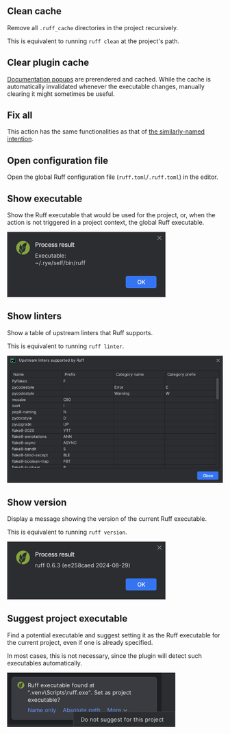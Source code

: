 ## Clean cache

Remove all `.ruff_cache` directories in the project recursively.

This is equivalent to running `ruff clean` at the project's path.


## Clear plugin cache

[Documentation popups][1] are prerendered and cached.
While the cache is automatically invalidated whenever the executable changes,
manually clearing it might sometimes be useful.


## Fix all

This action has the same functionalities as that of
[the similarly-named intention][2].


## Open configuration file

Open the global Ruff configuration file (`ruff.toml`/`.ruff.toml`)
in the editor.


## Show executable

Show the Ruff executable that would be used for the project,
or, when the action is not triggered in a project context,
the global Ruff executable.

![](../assets/ruff-actions-show-executable-demo.png)


## Show linters

Show a table of upstream linters that Ruff supports.

This is equivalent to running `ruff linter`.

![](../assets/ruff-actions-show-linters-demo.png)


## Show version

Display a message showing the version of the current Ruff executable.

This is equivalent to running `ruff version`.

![](../assets/ruff-actions-show-version-demo.png)


## Suggest project executable

Find a potential executable and suggest
setting it as the Ruff executable for the current project,
even if one is already specified.

In most cases, this is not necessary, since the plugin
will detect such executables automatically.

![](../assets/ruff-actions-suggest-project-executable-demo.png)


  [1]: documentation.md
  [2]: intentions.md#fix-all

